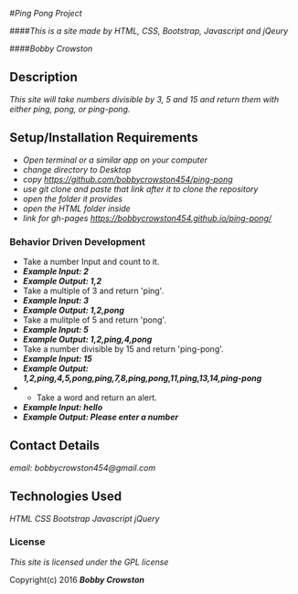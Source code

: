 #_Ping Pong Project_

####_This is a site made by HTML, CSS, Bootstrap, Javascript and jQeury_

####_Bobby Crowston_

## Description

_This site will take numbers divisible by 3, 5 and 15 and return them with either ping,  pong, or ping-pong._

## Setup/Installation Requirements

* _Open terminal or a similar app on your computer_
* _change directory to Desktop_
* _copy https://github.com/bobbycrowston454/ping-pong_
* _use git clone and paste that link after it to clone the repository_
* _open the folder it provides_
* _open the HTML folder inside_
* _link for gh-pages https://bobbycrowston454.github.io/ping-pong/_

### Behavior Driven Development
* Take a number Input and count to it.
* **_Example Input: 2_**
* **_Example Output: 1,2_**
* Take a multiple of 3 and return 'ping'.
* **_Example Input: 3_**
* **_Example Output: 1,2,pong_**
* Take a mulitple of 5 and return 'pong'.
* **_Example Input: 5_**
* **_Example Output: 1,2,ping,4,pong_**
* Take a number divisible by 15 and return 'ping-pong'.
* **_Example Input: 15_**
* **_Example Output: 1,2,ping,4,5,pong,ping,7,8,ping,pong,11,ping,13,14,ping-pong_**
* * Take a word and return an alert.
* **_Example Input: hello_**
* **_Example Output: Please enter a number_**

## Contact Details

_email: bobbycrowston454@gmail.com_

## Technologies Used

_HTML_
_CSS_
_Bootstrap_
_Javascript_
_jQuery_

### License

_This site is licensed under the GPL license_

Copyright(c) 2016 **_Bobby Crowston_**
